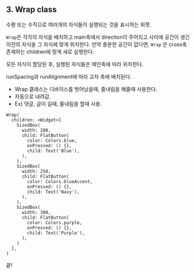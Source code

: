 ## 3. Wrap class

수평 또는 수직으로 여러개의 자식들이 실행되는 것을 표시하는 위젯.

`Wrap`은 각각의 자식을 배치하고 main축에서  direction이 주어지고 사이에 공간이 생긴 이전의 자식을 그 자식에 맞게 위치한다. 만약 충분한 공간이 없다면, `Wrap` 은 cross축 존재하는 children에 맞게 새로 실행한다.

모든 자식이 할당된 후, 실행된 자식들은 메인축에 따라 위치한다. 

runSpacing과 runAlignment에 따라 교차 축에 배치된다.

- Wrap 클래스는 디바이스를 벗어났을때, 줄내림을 해줄때 사용한다.
- 자동으로 내려감. 
- Ex) 댓글, 글이 길때, 줄내림을 할때 사용.

```
Wrap(
  children: <Widget>[
    SizedBox(
      width: 200,
      child: FlatButton(
        color: Colors.blue,
        onPressed: () {},
        child: Text('Blue'),
      ),
    ),
    SizedBox(
      width: 250,
      child: FlatButton(
        color: Colors.blueAccent,
        onPressed: () {},
        child: Text('Navy'),
      ),
    ),
    SizedBox(
      width: 300,
      child: FlatButton(
        color: Colors.purple,
        onPressed: () {},
        child: Text('Purple'),
      ),
    )
  ],
)
```

끝!